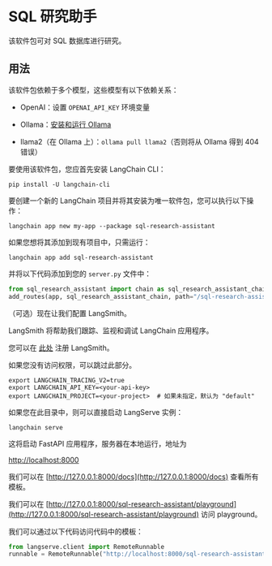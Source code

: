 # SQL 研究助手

该软件包可对 SQL 数据库进行研究。

## 用法

该软件包依赖于多个模型，这些模型有以下依赖关系：

- OpenAI：设置 `OPENAI_API_KEY` 环境变量

- Ollama：[安装和运行 Ollama](https://python.langchain.com/docs/integrations/chat/ollama)

- llama2（在 Ollama 上）：`ollama pull llama2`（否则将从 Ollama 得到 404 错误）

要使用该软件包，您应首先安装 LangChain CLI：

```shell
pip install -U langchain-cli
```

要创建一个新的 LangChain 项目并将其安装为唯一软件包，您可以执行以下操作：

```shell
langchain app new my-app --package sql-research-assistant
```

如果您想将其添加到现有项目中，只需运行：

```shell
langchain app add sql-research-assistant
```

并将以下代码添加到您的 `server.py` 文件中：

```python
from sql_research_assistant import chain as sql_research_assistant_chain
add_routes(app, sql_research_assistant_chain, path="/sql-research-assistant")
```

（可选）现在让我们配置 LangSmith。 

LangSmith 将帮助我们跟踪、监视和调试 LangChain 应用程序。 

您可以在 [此处](https://smith.langchain.com/) 注册 LangSmith。 

如果您没有访问权限，可以跳过此部分。

```shell
export LANGCHAIN_TRACING_V2=true
export LANGCHAIN_API_KEY=<your-api-key>
export LANGCHAIN_PROJECT=<your-project>  # 如果未指定，默认为 "default"
```

如果您在此目录中，则可以直接启动 LangServe 实例：

```shell
langchain serve
```

这将启动 FastAPI 应用程序，服务器在本地运行，地址为 

[http://localhost:8000](http://localhost:8000)

我们可以在 [http://127.0.0.1:8000/docs](http://127.0.0.1:8000/docs) 查看所有模板。

我们可以在 [http://127.0.0.1:8000/sql-research-assistant/playground](http://127.0.0.1:8000/sql-research-assistant/playground) 访问 playground。

我们可以通过以下代码访问代码中的模板：

```python
from langserve.client import RemoteRunnable
runnable = RemoteRunnable("http://localhost:8000/sql-research-assistant")
```